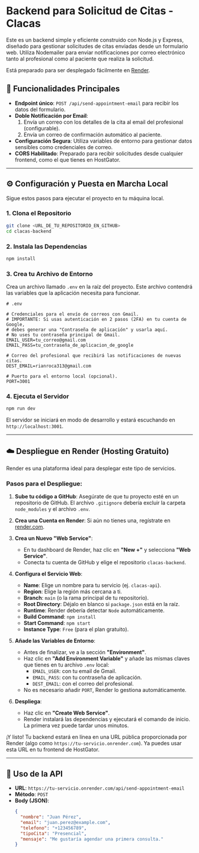 # Backend para Solicitud de Citas - Clacas

Este es un backend simple y eficiente construido con Node.js y Express, diseñado para gestionar solicitudes de citas enviadas desde un formulario web. Utiliza Nodemailer para enviar notificaciones por correo electrónico tanto al profesional como al paciente que realiza la solicitud.

Está preparado para ser desplegado fácilmente en [Render](https://render.com/).

## 🚀 Funcionalidades Principales

- **Endpoint único**: `POST /api/send-appointment-email` para recibir los datos del formulario.
- **Doble Notificación por Email**:
  1.  Envía un correo con los detalles de la cita al email del profesional (configurable).
  2.  Envía un correo de confirmación automático al paciente.
- **Configuración Segura**: Utiliza variables de entorno para gestionar datos sensibles como credenciales de correo.
- **CORS Habilitado**: Preparado para recibir solicitudes desde cualquier frontend, como el que tienes en HostGator.

---

## ⚙️ Configuración y Puesta en Marcha Local

Sigue estos pasos para ejecutar el proyecto en tu máquina local.

### 1. Clona el Repositorio

```bash
git clone <URL_DE_TU_REPOSITORIO_EN_GITHUB>
cd clacas-backend
```

### 2. Instala las Dependencias

```bash
npm install
```

### 3. Crea tu Archivo de Entorno

Crea un archivo llamado `.env` en la raíz del proyecto. Este archivo contendrá las variables que la aplicación necesita para funcionar.

```
# .env

# Credenciales para el envío de correos con Gmail.
# IMPORTANTE: Si usas autenticación en 2 pasos (2FA) en tu cuenta de Google,
# debes generar una "Contraseña de aplicación" y usarla aquí.
# No uses tu contraseña principal de Gmail.
EMAIL_USER=tu_correo@gmail.com
EMAIL_PASS=tu_contraseña_de_aplicacion_de_google

# Correo del profesional que recibirá las notificaciones de nuevas citas.
DEST_EMAIL=rianroca313@gmail.com

# Puerto para el entorno local (opcional).
PORT=3001
```

### 4. Ejecuta el Servidor

```bash
npm run dev
```

El servidor se iniciará en modo de desarrollo y estará escuchando en `http://localhost:3001`.

---

## ☁️ Despliegue en Render (Hosting Gratuito)

Render es una plataforma ideal para desplegar este tipo de servicios.

### Pasos para el Despliegue:

1.  **Sube tu código a GitHub**: Asegúrate de que tu proyecto esté en un repositorio de GitHub. El archivo `.gitignore` debería excluir la carpeta `node_modules` y el archivo `.env`.

2.  **Crea una Cuenta en Render**: Si aún no tienes una, regístrate en [render.com](https://render.com/).

3.  **Crea un Nuevo "Web Service"**:
    - En tu dashboard de Render, haz clic en **"New +"** y selecciona **"Web Service"**.
    - Conecta tu cuenta de GitHub y elige el repositorio `clacas-backend`.

4.  **Configura el Servicio Web**:
    - **Name**: Elige un nombre para tu servicio (ej. `clacas-api`).
    - **Region**: Elige la región más cercana a ti.
    - **Branch**: `main` (o la rama principal de tu repositorio).
    - **Root Directory**: Déjalo en blanco si `package.json` está en la raíz.
    - **Runtime**: Render debería detectar `Node` automáticamente.
    - **Build Command**: `npm install`
    - **Start Command**: `npm start`
    - **Instance Type**: `Free` (para el plan gratuito).

5.  **Añade las Variables de Entorno**:
    - Antes de finalizar, ve a la sección **"Environment"**.
    - Haz clic en **"Add Environment Variable"** y añade las mismas claves que tienes en tu archivo `.env` local:
      - `EMAIL_USER`: con tu email de Gmail.
      - `EMAIL_PASS`: con tu contraseña de aplicación.
      - `DEST_EMAIL`: con el correo del profesional.
    - No es necesario añadir `PORT`, Render lo gestiona automáticamente.

6.  **Despliega**:
    - Haz clic en **"Create Web Service"**.
    - Render instalará las dependencias y ejecutará el comando de inicio. La primera vez puede tardar unos minutos.

¡Y listo! Tu backend estará en línea en una URL pública proporcionada por Render (algo como `https://tu-servicio.onrender.com`). Ya puedes usar esta URL en tu frontend de HostGator.

---

## 🔧 Uso de la API

- **URL**: `https://tu-servicio.onrender.com/api/send-appointment-email`
- **Método**: `POST`
- **Body (JSON)**:
  ```json
  {
    "nombre": "Juan Pérez",
    "email": "juan.perez@example.com",
    "telefono": "+123456789",
    "tipoCita": "Presencial",
    "mensaje": "Me gustaría agendar una primera consulta."
  }
  ``` 